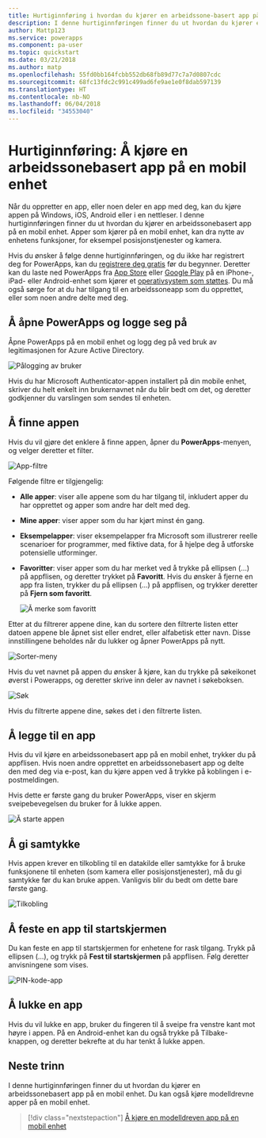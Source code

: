```yaml
---
title: Hurtiginnføring i hvordan du kjører en arbeidssone-basert app på en mobil enhet i Microsoft Docs
description: I denne hurtiginnføringen finner du ut hvordan du kjører en lerretsapp på en mobil enhet.
author: Mattp123
ms.service: powerapps
ms.component: pa-user
ms.topic: quickstart
ms.date: 03/21/2018
ms.author: matp
ms.openlocfilehash: 55fd0bb164fcbb552db68fb89d77c7a7d0807cdc
ms.sourcegitcommit: 68fc13fdc2c991c499ad6fe9ae1e0f8dab597139
ms.translationtype: HT
ms.contentlocale: nb-NO
ms.lasthandoff: 06/04/2018
ms.locfileid: "34553040"
---
```

# <a name="quickstart-run-a-canvas-app-on-a-mobile-device"></a>Hurtiginnføring: Å kjøre en arbeidssonebasert app på en mobil enhet
Når du oppretter en app, eller noen deler en app med deg, kan du kjøre appen på Windows, iOS, Android eller i en nettleser. I denne hurtiginnføringen finner du ut hvordan du kjører en arbeidssonebasert app på en mobil enhet. Apper som kjører på en mobil enhet, kan dra nytte av enhetens funksjoner, for eksempel posisjonstjenester og kamera.

Hvis du ønsker å følge denne hurtiginnføringen, og du ikke har registrert deg for PowerApps, kan du [registrere deg gratis](https://web.powerapps.com/signup?redirect=marketing&email=) før du begynner. Deretter kan du laste ned PowerApps fra [App Store](https://itunes.apple.com/app/powerapps/id1047318566?mt=8) eller [Google Play](https://play.google.com/store/apps/details?id=com.microsoft.msapps) på en iPhone-, iPad- eller Android-enhet som kjører et [operativsystem som støttes](../maker/canvas-apps/limits-and-config.md). Du må også sørge for at du har tilgang til en arbeidssoneapp som du opprettet, eller som noen andre delte med deg.

## <a name="open-powerapps-and-sign-in"></a>Å åpne PowerApps og logge seg på
Åpne PowerApps på en mobil enhet og logg deg på ved bruk av legitimasjonen for Azure Active Directory.

![Pålogging av bruker](./media/run-app-client/run-client-login.png)

Hvis du har Microsoft Authenticator-appen installert på din mobile enhet, skriver du helt enkelt inn brukernavnet når du blir bedt om det, og deretter godkjenner du varslingen som sendes til enheten.

## <a name="find-the-app"></a>Å finne appen
Hvis du vil gjøre det enklere å finne appen, åpner du **PowerApps**-menyen, og velger deretter et filter.

![App-filtre](./media/run-app-client/filter-menu.png)

Følgende filtre er tilgjengelig:

* **Alle apper**: viser alle appene som du har tilgang til, inkludert apper du har opprettet og apper som andre har delt med deg.

* **Mine apper**: viser apper som du har kjørt minst én gang.

* **Eksempelapper**: viser eksempelapper fra Microsoft som illustrerer reelle scenarioer for programmer, med fiktive data, for å hjelpe deg å utforske potensielle utforminger.

* **Favoritter**: viser apper som du har merket ved å trykke på ellipsen (...) på appflisen, og deretter trykket på **Favoritt**. Hvis du ønsker å fjerne en app fra listen, trykker du på ellipsen (...) på appflisen, og trykker deretter på **Fjern som favoritt**.

    ![Å merke som favoritt](./media/run-app-client/favorite.png)

Etter at du filtrerer appene dine, kan du sortere den filtrerte listen etter datoen appene ble åpnet sist eller endret, eller alfabetisk etter navn. Disse innstillingene beholdes når du lukker og åpner PowerApps på nytt.

![Sorter-meny](./media/run-app-client/sort-menu.png)

Hvis du vet navnet på appen du ønsker å kjøre, kan du trykke på søkeikonet øverst i Powerapps, og deretter skrive inn deler av navnet i søkeboksen.

![Søk](./media/run-app-client/search.png)

Hvis du filtrerte appene dine, søkes det i den filtrerte listen.

## <a name="run-an-app"></a>Å legge til en app
Hvis du vil kjøre en arbeidssonebasert app på en mobil enhet, trykker du på appflisen. Hvis noen andre opprettet en arbeidssonebasert app og delte den med deg via e-post, kan du kjøre appen ved å trykke på koblingen i e-postmeldingen.

Hvis dette er første gang du bruker PowerApps, viser en skjerm sveipebevegelsen du bruker for å lukke appen.

![Å starte appen](./media/run-app-client/run-client-app.png)

## <a name="give-consent"></a>Å gi samtykke
Hvis appen krever en tilkobling til en datakilde eller samtykke for å bruke funksjonene til enheten (som kamera eller posisjonstjenester), må du gi samtykke før du kan bruke appen. Vanligvis blir du bedt om dette bare første gang.

![Tilkobling](./media/run-app-client/app-connection.png)

## <a name="pin-an-app-to-the-home-screen"></a>Å feste en app til startskjermen
Du kan feste en app til startskjermen for enhetene for rask tilgang. Trykk på ellipsen (...), og trykk på **Fest til startskjermen** på appflisen. Følg deretter anvisningene som vises.

![PIN-kode-app](./media/run-app-client/run-client-pin.png)

## <a name="close-an-app"></a>Å lukke en app
Hvis du vil lukke en app, bruker du fingeren til å sveipe fra venstre kant mot høyre i appen. På en Android-enhet kan du også trykke på Tilbake-knappen, og deretter bekrefte at du har tenkt å lukke appen.

## <a name="next-steps"></a>Neste trinn
I denne hurtiginnføringen finner du ut hvordan du kjører en arbeidssonebasert app på en mobil enhet. Du kan også kjøre modelldrevne apper på en mobil enhet.

> [!div class="nextstepaction"]
> [Å kjøre en modelldreven app på en mobil enhet](run-app-client-model-driven.md)
